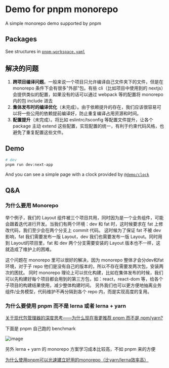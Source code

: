 # Demo for pnpm monorepo

A simple monorepo demo supported by pnpm

## Packages

See structures in [`pnpm-workspace.yaml`](https://github.com/MadCcc/pnpm-monorepo-demo/blob/master/pnpm-workspace.yaml)

## 解决的问题

1. **跨项目编译问题**。一般来说一个项目只允许编译自己文件夹下的文件，但是在 monorepo 条件下会有很多"外部"包。有些 cli（比如项目中使用到的 nextjs）会提供类似的配置，如果没有的话可以通过 webpack 等的配置将 monorepo 内的包 include 进去
2. **集体发布时的编译优化**（未完成）。由于依赖提升的存在，我们应该很容易可以将一些公用的依赖提前编译好，防止重复编译占用资源和时间。
3. **配置提升**（未完成）。将比如 eslintrc/tsconfig 等配置文件提升，让各个 package 主动 extend 这些配置，实现配置的统一，有利于约束代码风格，也避免了重复配置这些文件。

## Demo

```bash
# dev
pnpm run dev:next-app
```

And you can see a simple page with a clock provided by [`@demo/clock`](https://github.com/MadCcc/pnpm-monorepo-demo/tree/master/components/clock)

## Q&A

### 为什么要用 Monorepo

举个例子，我们的 Layout 组件被三个项目共用，同时因为是一个业务组件，可能会跟着迭代进行开发。当我们有两个环境：dev 和 fat 时，这时候要求在 fat 上修改代码，我们至少会在两个分支上 commit 代码。
这时候为了保证 fat 不被 dev 影响，fat 我们需要发布一版 Layout，dev 我们也需要发布一版 Layout。同时用到 Layout的项目里，fat 和 dev 两个分支需要安装的 Layout 版本也不一样，这就造成了维护上的困难。

这个问题在 monorepo 里可以很好的解决，因为 monorepo 整体才会分dev和fat环境，对于子 repo 他们是没有自己的版本的，所以不存在需要发两次包，安装两次的困扰。
同时 monorepo 理论上可以优化构建，比如在集体发布的时候，我们可以先构建好每个项目都会用到的第三方包，如：react，react-dom 等，给各个子项目的构建结果使用，减少整体构建时间。
另外我们也可以更方便地抽离业务组件/业务模型，代码维护不再分隔到各个 repo 内，而是实现高度的复用。

### 为什么要使用 pnpm 而不是 lerna 或者 lerna + yarn

[关于现代包管理器的深度思考——为什么现在我更推荐 pnpm 而不是 npm/yarn?](https://zhuanlan.zhihu.com/p/352437367)

下面是 pnpm 自己跑的 benchmark

![image](https://user-images.githubusercontent.com/27722486/144781648-7a18b503-0ed7-4caf-a95c-41eb3833b3e7.png)

另外 lerna + yarn 的 monorepo 方案学习成本比较高，不如 pnpm 来的方便

[为什么使用pnpm可以光速建立好用的monorepo（比yarn/lerna效率高）](https://blog.csdn.net/qq_21567385/article/details/118590143)
